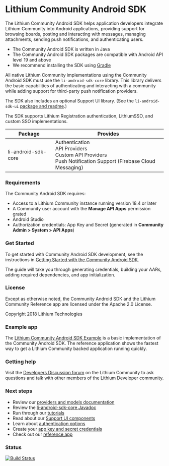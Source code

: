 
# Lithium Community Android SDK

The Lithium Community Android SDK helps application developers integrate Lithium Community into Android applications, providing support for browsing boards, posting and interacting with messages, managing attachments, sending push notifications, and authenticating users.

* The Community Android SDK is written in Java
* The Community Android SDK packages are compatible with Android API level 19 and above
* We recommend installing the SDK using [Gradle](https://gradle.org/)

All native Lithium Community implementations using the Community Android SDK must use the `li-android-sdk-core` library. This library delivers the basic capabilities of authenticating and interacting with a community while adding support for third-party push notification providers.

The SDK also includes an optional Support UI library. (See the `li-android-sdk-ui` [package and readme](https://github.com/lithiumtech/li-android-sdk-ui).)

The SDK supports Lithium Registration authentication, LithiumSSO, and custom SSO implementations.

| Package | Provides |
| ------- | -------- |
| li-android-sdk-core | Authentication<br>API Providers<br>Custom API Providers<br>Push Notification Support (Firebase Cloud Messaging) |

### Requirements

The Community Android SDK requires:

* Access to a Lithium Community instance running version 18.4 or later
* A Community user account with the **Manage API Apps** permission grated
* Android Studio
* Authorization credentials: App Key and Secret (generated in **Community Admin > System > API Apps**)

### Get Started

To get started with Community Android SDK development, see the instructions in [Getting Started with the Community Android SDK](https://github.com/lithiumtech/li-android-sdk-core/wiki/Getting-Started-with-the-Community-Android-SDK).

The guide will take you through generating credentials, building your AARs, adding required dependencies, and app initialization.

### License

Except as otherwise noted, the Community Android SDK and the Lithium Community Reference app are licensed under the Apache 2.0 License.

Copyright 2018 Lithium Technologies

### Example app

The [Lithium Community Android SDK Example](https://github.com/lithiumtech/li-android-sdk-example/blob/dev/README.md) is a basic implementation of the Community Android SDK. The reference application shows the fastest way to get a Lithium Community backed application running quickly.

### Getting help

Visit the [Developers Discussion forum](https://community.lithium.com/t5/Developers-Discussion/bd-p/studio) on the Lithium Community to ask questions and talk with other members of the Lithium Developer community.

### Next steps

* Review our [providers and models documentation](https://github.com/lithiumtech/li-android-sdk-core/wiki/Community-Android-SDK-API-providers)
* Review the [li-android-sdk-core Javadoc](https://lithiumtech.github.io/li-android-sdk-core/)
* Run through our [tutorials](https://github.com/lithiumtech/li-android-sdk-core/wiki/Tutorials)
* Read about our [Support UI components](https://github.com/lithiumtech/li-android-sdk-ui/wiki/Community-Android-SDK-UI-components)
* Learn about [authentication options](https://github.com/lithiumtech/li-android-sdk-core/wiki/Authentication-with-the-Community-Android-SDK)
* Create your [app key and secret credentials](https://github.com/lithiumtech/li-android-sdk-core/wiki/Getting-Started-with-the-Community-Android-SDK#get-authorization-credentials)
* Check out our [reference app](https://github.com/lithiumtech/li-android-sdk-example)

### Status

[![Build Status](https://travis-ci.org/lithiumtech/li-android-sdk-core.svg?branch=master)](https://travis-ci.org/lithiumtech/li-android-sdk-core)